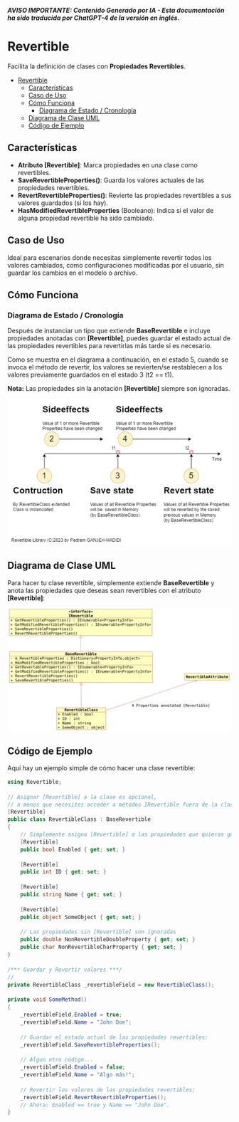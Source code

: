 ***AVISO IMPORTANTE: Contenido Generado por IA - Esta documentación ha sido traducida por ChatGPT-4 de la versión en inglés.***

# Revertible
Facilita la definición de clases con **Propiedades Revertibles**.

- [Revertible](#revertible)
  - [Características](#características)
  - [Caso de Uso](#caso-de-uso)
  - [Cómo Funciona](#cómo-funciona)
    - [Diagrama de Estado / Cronología](#diagrama-de-estado--cronología)
  - [Diagrama de Clase UML](#diagrama-de-clase-uml)
  - [Código de Ejemplo](#código-de-ejemplo)

## Características
- **Atributo [Revertible]**: Marca propiedades en una clase como revertibles.
- **SaveRevertibleProperties()**: Guarda los valores actuales de las propiedades revertibles.
- **RevertRevertibleProperties()**: Revierte las propiedades revertibles a sus valores guardados (si los hay).
- **HasModifiedRevertibleProperties** (Booleano): Indica si el valor de alguna propiedad revertible ha sido cambiado.

## Caso de Uso
Ideal para escenarios donde necesitas simplemente revertir todos los valores cambiados, como configuraciones modificadas por el usuario, sin guardar los cambios en el modelo o archivo.

## Cómo Funciona
### Diagrama de Estado / Cronología
Después de instanciar un tipo que extiende **BaseRevertible** e incluye propiedades anotadas con **[Revertible]**, puedes guardar el estado actual de las propiedades revertibles para revertirlas más tarde si es necesario.

Como se muestra en el diagrama a continuación, en el estado 5, cuando se invoca el método de revertir, los valores se revierten/se restablecen a los valores previamente guardados en el estado 3 (t2 == t1).

**Nota:** Las propiedades sin la anotación **[Revertible]** siempre son ignoradas.

![Diagrama de Estado](Timeline.drawio.png)

## Diagrama de Clase UML
Para hacer tu clase revertible, simplemente extiende **BaseRevertible** y anota las propiedades que deseas sean revertibles con el atributo **[Revertible]**:

![Diagrama de Clase UML](Klassendiagramm.png)

## Código de Ejemplo
Aquí hay un ejemplo simple de cómo hacer una clase revertible:
```cs
using Revertible;

// Asignar [Revertible] a la clase es opcional,
// a menos que necesites acceder a métodos IRevertible fuera de la clase.
[Revertible]
public class RevertibleClass : BaseRevertible
{
    // Simplemente asigna [Revertible] a las propiedades que quieras guardar y revertir.
    [Revertible]
    public bool Enabled { get; set; }

    [Revertible]
    public int ID { get; set; }

    [Revertible]
    public string Name { get; set; }

    [Revertible]
    public object SomeObject { get; set; }

    // Las propiedades sin [Revertible] son ignoradas
    public double NonRevertibleDoubleProperty { get; set; }
    public char NonRevertibleCharProperty { get; set; }
}

/*** Guardar y Revertir valores ***/
// 
private RevertibleClass _revertibleField = new RevertibleClass();

private void SomeMethod()
{
    _revertibleField.Enabled = true;
    _revertibleField.Name = "John Doe";

    // Guardar el estado actual de las propiedades revertibles:
    _revertibleField.SaveRevertibleProperties();

    // Algun otro código...
    _revertibleField.Enabled = false;
    _revertibleField.Name = "Algo más!";

    // Revertir los valores de las propiedades revertibles:
    _revertibleField.RevertRevertibleProperties();
    // Ahora: Enabled == true y Name == "John Doe".
}
```
